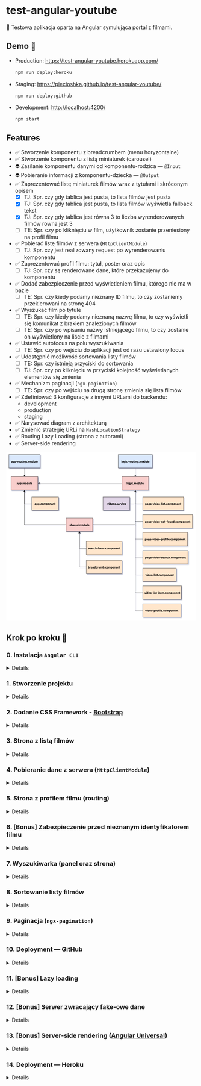 # test-angular-youtube

:ledger: Testowa aplikacja oparta na Angular symulująca portal z filmami.

## Demo 🎉

* Production: <https://test-angular-youtube.herokuapp.com/>

    ```bash
    npm run deploy:heroku
    ```

* Staging: <https://piecioshka.github.io/test-angular-youtube/>

    ```bash
    npm run deploy:github
    ```

* Development: <http://localhost:4200/>

    ```bash
    npm start
    ```

## Features

* :white_check_mark: Stworzenie komponentu z breadcrumbem (menu horyzontalne)
* :white_check_mark: Stworzenie komponentu z listą miniaturek (carousel)
* :no_entry: Zasilanie komponentu danymi od komponentu-rodzica — `@Input`
* :no_entry: Pobieranie informacji z komponentu-dziecka — `@Output`
* :white_check_mark: Zaprezentować listę miniaturek filmów wraz z tytułami i skróconym opisem
    + [x] TJ: Spr. czy gdy tablica jest pusta, to lista filmów jest pusta
    + [x] TJ: Spr. czy gdy tablica jest pusta, to lista filmów wyświetla fallback tekst
    + [x] TJ: Spr. czy gdy tablica jest równa 3 to liczba wyrenderowanych filmów równa jest 3
    + [ ] TE: Spr. czy po kliknięciu w film, użytkownik zostanie przeniesiony na profil filmu
* :white_check_mark: Pobierać listę filmów z serwera (`HttpClientModule`)
    + [ ] TJ: Spr. czy jest realizowany request po wyrenderowaniu komponentu
* :white_check_mark: Zaprezentować profil filmu: tytuł, poster oraz opis
    + [ ] TJ: Spr. czy są renderowane dane, które przekazujemy do komponentu
* :white_check_mark: Dodać zabezpieczenie przed wyświetleniem filmu, którego nie ma w bazie
    + [ ] TE: Spr. czy kiedy podamy nieznany ID filmu, to czy zostaniemy przekierowani na stronę 404
* :white_check_mark: Wyszukać film po tytule
    + [ ] TE: Spr. czy kiedy podamy nieznaną nazwę filmu, to czy wyświetli się komunikat z brakiem znalezionych filmów
    + [ ] TE: Spr. czy po wpisaniu nazwy istniejącego filmu, to czy zostanie on wyświetlony na liście z filmami
* :white_check_mark: Ustawić autofocus na polu wyszukiwania
    + [ ] TE: Spr. czy po wejściu do aplikacji jest od razu ustawiony focus
* :white_check_mark: Udostępnić możliwość sortowania listy filmów
    + [ ] TE: Spr. czy istnieją przyciski do sortowania
    + [ ] TJ: Spr. czy po kliknięciu w przyciski kolejność wyświetlanych elementów się zmienia
* :white_check_mark: Mechanizm paginacji (`ngx-pagination`)
    + [ ] TE: Spr. czy po wejściu na drugą stronę zmienia się lista filmów
* :white_check_mark: Zdefiniować 3 konfiguracje z innymi URLami do backendu:
    + development
    + production
    + staging
* :white_check_mark: Narysować diagram z architekturą
* :white_check_mark: Zmienić strategię URLi na `HashLocationStrategy`
* :white_check_mark: Routing Lazy Loading (strona z autorami)
* :white_check_mark: Server-side rendering

![](./docs/scheme.png)

## Krok po kroku 👣

### 0. Instalacja `Angular CLI`

<details>

* `npm install -g @angular/cli`

</details>

### 1. Stworzenie projektu

<details>

* Create directory:

    ```bash
    mkdir test-angular-youtube
    ```

* Enter to new directory

    ```bash
    cd test-angular-youtube
    ```

* Generate an app

    ```bash
    ng new test-angular-youtube --directory . --minimal --routing --style css
    ```

</details>

### 2. Dodanie CSS Framework - [Bootstrap](https://getbootstrap.com/)

<details>

* Install `bootstrap` from npm by command

    ```bash
    npm i bootstrap
    ```

* Add new record in `angular.json` -> `projects/movies/architect/build/options/styles`

    ```text
    "node_modules/bootstrap/dist/css/bootstrap.css"
    ```

    WARNING: Restart server (`ng serve`) after change configuration file

* Use widgets:
    + `card` in `MovieListItemComponent`
    + `media object` in `MovieProfileComponent`

</details>

### 3. Strona z listą filmów

<details>

* Create files:
    + `src/app/app.components.html`
    + `src/app/app.components.css`
* In `src/app/app.components.ts` change in decorator metadata:
    + `template` -> `templateUrl`
    + `styles` -> `stylesUrl`
* Put paths into above props.
* Generate components:

    ```bash
    ng generate component page-home --spec false
    ng generate component page-movie-profile --spec false
    ng generate component movie-list --spec false
    ng generate component movie-list-item --spec false
    ng generate component movie-profile --spec false
    ```

* Create `src/app/components/` and put all components there
* Create `src/app/components/app/` and put all files with prefix `app.component`
* Build routing in `src/app/app-routing.module.ts`
    + '' = PageHomeComponent
    + 'movies/:id' = PageMovieProfileComponent

* Add link into main header which should redirect to home page
* Create file `src/assets/movies.json`
* Generate interfaces:

    ```bash
    ng generate interface movie
    ng generate interface movies
    ```

* Create directory to group interfaces in one place
* Rename interfaces:
    + `movie.ts` -> `movie.interface.ts`
    + `movies.ts` -> `movies.interface.ts`
* Create a component structure as below:

    ![](docs/scheme.png)

* Generate services:

    ```bash
    ng generate service movies --spec false
    ```

* Create (in service) methods:
    + `getMovies`
    + `getMovieById`

* Inject service `HttpClient` to make HTTP request to `/assets/movies.json` file

    ![](docs/architecture.png)

</details>

### 4. Pobieranie dane z serwera (`HttpClientModule`)

<details>

</details>

### 5. Strona z profilem filmu (routing)

<details>

</details>

### 6. [Bonus] Zabezpieczenie przed nieznanym identyfikatorem filmu

<details>

</details>

### 7. Wyszukiwarka (panel oraz strona)

<details>

</details>

### 8. Sortowanie listy filmów

<details>

</details>

### 9. Paginacja (`ngx-pagination`)

<details>

* Dodać paczkę [ngx-pagination](https://github.com/michaelbromley/ngx-pagination)
* Zaimportować do komponentu z logiką moduł `NgxPaginationModule`
* Osadzić komponent `pagination-controls` w komponencie listy
    + dodać binding input `(pageChange)="page = $event"`
    + przefiltrować kolekcję prezentowanych elementów
        `| paginate: { itemsPerPage: 10, currentPage: page }`

</details>

### 10. Deployment — GitHub

<details>

* Add new task in `package.json` -> `scripts`

    ```text
    "predeploy": "ng build --base-href=/warsawjs-workshop-29-movies/"
    "deploy": "NODE_DEBUG=gh-pages gh-pages -d dist/movies/"
    ```

</details>

### 11. [Bonus] Lazy loading

<details>

* Stworzyć nowy moduł: `ng g module static --routing`
* Stworzyć nowy komponent: `ng g component static/author-list --module static`
* `app.component.html`: Dodać link do `/authors` w stopce
* `app-routing.module.ts`: Stworzyć nowy route:

    ```js
    {
        path: 'authors',
        loadChildren: './static/static.module#StaticModule'
    }
    ```

* `static/static-routing.module.ts`: Stworzyć nowy route:

    ```js
    {
        path: '',
        component: PageAuthorListComponent
    }
    ```

</details>

### 12. [Bonus] Serwer zwracający fake-owe dane

<details>

* Wykorzystaj źródła, aby zapoznać się z tworzeniem fake-owych danych
    + <http://json-schema-faker.js.org/> - narzędzie, które buduje losowe dane w JSON
    + <http://json-schema.org> - specyfikacja budowania
    + <https://chancejs.com/> - biblioteka zwraca losowe dane w odpowiednim formacie
    + <https://github.com/marak/Faker.js/> - budowanie wielu losowych danych
* Stworzyć dwa polecenia:
    + `npm run build:mock` — polecenie powinno generować plik na podst. JSON Schema
    + `npm run start:mock` — polecenie powinno uruchomić `json-server`

</details>

### 13. [Bonus] Server-side rendering ([Angular Universal](https://angular.io/guide/universal))

<details>

* `app-routing.module.ts`:
    + Wyłączyć strategię URLi (zakomentować `useHash`)
* Zainstalować zależności:

    ```bash
    npm install --save @angular/http \
        @angular/platform-server \
        @nguniversal/module-map-ngfactory-loader \
        ts-loader
    ```

    oraz

    ```bash
    npm install -D webpack-cli
    ```

* `app.module.ts`:
    + Użyć funkcji `BrowserModule.withServerTransition({ appId: 'test-angular-youtube' }),`
* Wygenerować nowy moduł:

    ```bash
    ng g module app-server
    ```

* `app-server.module.ts`:
    + Dodać do tablicy `imports`:
        - `AppModule`
        - `ServerModule` z `@angular/platform-server`
        - `ModuleMapLoaderModule` z `@nguniversal/module-map-ngfactory-loader`
    + Dodać do tablicy `bootstrap`:
        - `AppComponent`
* Obok pliku `main.ts` stworzyć plik `main.server.ts`:
* `main.server.ts`:
    + Weksportować `AppServerModule`
* Skopiować `tsconfig.app.json` do `tsconfig.server.json`
* W pliku `tsconfig.server.json`:
    + `compilerOptions`
        - Dodać `"module": "commonjs"`
    + Stworzyć sekcję `angularCompilerOptions` i w niej dodać
        `"entryModule": "app/core/app-server.module#AppServerModule"`
* `angular.json`: Dodać w sekcji `architect`

    ```json
    "server": {
        "builder": "@angular-devkit/build-angular:server",
        "options": {
            "outputPath": "dist/server",
            "main": "src/main.server.ts",
            "tsConfig": "src/tsconfig.server.json"
        }
    }
    ```

* `server.ts`
    + Stworzyć plik w katalogu głównym repozytorium o treści takiej jak
        w ostatnim listing w punkcie 4.
        <https://angular.io/guide/universal#step-4-set-up-a-server-to-run-universal-bundles>
* `webpack.server.config.js`
    + Stworzyć plik w katalogu głównym o treści jak w punkcie 5.
        <https://angular.io/guide/universal#step-5-pack-and-run-the-app-on-the-server>
    + Dodać nową opcję: `mode: "none",`
* `package.json`
    + Dodać zadania zdefiniowane w: <https://angular.io/guide/universal#creating-scripts>
    + W zadaniu `build:client-and-server-bundles`
        - Zmienić `my-project` na `test-angular-youtube`
        - W tym samym zadaniu, usunąć `:production` z końca polecenia
* `angular.json`: Zamienić:
    + w `projects/test-angular-youtube/architect/build/options/`
        - klucz `outputPath` na `dist/browser`
    + w `projects/test-angular-youtube/architect/server/options/`
        - klucz `outputPath` na `dist/server`
* `server.ts`: Zmienić
    + `server/main` na `dist/server/main` w okolicach 25 linijki
* Uruchomić `npm run build:ssr && npm run serve:ssr`

</details>

### 14. Deployment — Heroku

<details>

</details>
